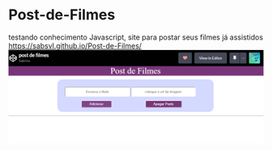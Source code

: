 # Post-de-Filmes
testando conhecimento Javascript, site para postar seus filmes já assistidos
https://sabsvl.github.io/Post-de-Filmes/
<img src="fotoSite.png" />
